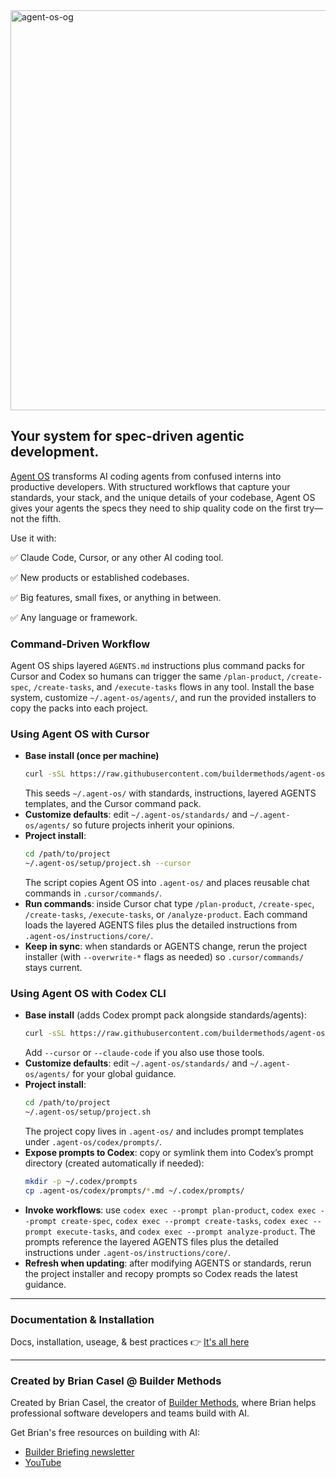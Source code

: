 <img width="1280" height="640" alt="agent-os-og" src="https://github.com/user-attachments/assets/f70671a2-66e8-4c80-8998-d4318af55d10" />

## Your system for spec-driven agentic development.

[Agent OS](https://buildermethods.com/agent-os) transforms AI coding agents from confused interns into productive developers. With structured workflows that capture your standards, your stack, and the unique details of your codebase, Agent OS gives your agents the specs they need to ship quality code on the first try—not the fifth.

Use it with:

✅ Claude Code, Cursor, or any other AI coding tool.

✅ New products or established codebases.

✅ Big features, small fixes, or anything in between.

✅ Any language or framework.

### Command-Driven Workflow

Agent OS ships layered `AGENTS.md` instructions plus command packs for Cursor and Codex so humans can trigger the same `/plan-product`, `/create-spec`, `/create-tasks`, and `/execute-tasks` flows in any tool. Install the base system, customize `~/.agent-os/agents/`, and run the provided installers to copy the packs into each project.

### Using Agent OS with Cursor

- **Base install (once per machine)**
  ```bash
  curl -sSL https://raw.githubusercontent.com/buildermethods/agent-os/main/setup/base.sh | bash -s -- --cursor
  ```
  This seeds `~/.agent-os/` with standards, instructions, layered AGENTS templates, and the Cursor command pack.
- **Customize defaults**: edit `~/.agent-os/standards/` and `~/.agent-os/agents/` so future projects inherit your opinions.
- **Project install**:
  ```bash
  cd /path/to/project
  ~/.agent-os/setup/project.sh --cursor
  ```
  The script copies Agent OS into `.agent-os/` and places reusable chat commands in `.cursor/commands/`.
- **Run commands**: inside Cursor chat type `/plan-product`, `/create-spec`, `/create-tasks`, `/execute-tasks`, or `/analyze-product`. Each command loads the layered AGENTS files plus the detailed instructions from `.agent-os/instructions/core/`.
- **Keep in sync**: when standards or AGENTS change, rerun the project installer (with `--overwrite-*` flags as needed) so `.cursor/commands/` stays current.

### Using Agent OS with Codex CLI

- **Base install** (adds Codex prompt pack alongside standards/agents):
  ```bash
  curl -sSL https://raw.githubusercontent.com/buildermethods/agent-os/main/setup/base.sh | bash -s --
  ```
  Add `--cursor` or `--claude-code` if you also use those tools.
- **Customize defaults**: edit `~/.agent-os/standards/` and `~/.agent-os/agents/` for your global guidance.
- **Project install**:
  ```bash
  cd /path/to/project
  ~/.agent-os/setup/project.sh
  ```
  The project copy lives in `.agent-os/` and includes prompt templates under `.agent-os/codex/prompts/`.
- **Expose prompts to Codex**: copy or symlink them into Codex’s prompt directory (created automatically if needed):
  ```bash
  mkdir -p ~/.codex/prompts
  cp .agent-os/codex/prompts/*.md ~/.codex/prompts/
  ```
- **Invoke workflows**: use `codex exec --prompt plan-product`, `codex exec --prompt create-spec`, `codex exec --prompt create-tasks`, `codex exec --prompt execute-tasks`, and `codex exec --prompt analyze-product`. The prompts reference the layered AGENTS files plus the detailed instructions under `.agent-os/instructions/core/`.
- **Refresh when updating**: after modifying AGENTS or standards, rerun the project installer and recopy prompts so Codex reads the latest guidance.

---

### Documentation & Installation

Docs, installation, useage, & best practices 👉 [It's all here](https://buildermethods.com/agent-os)

---

### Created by Brian Casel @ Builder Methods

Created by Brian Casel, the creator of [Builder Methods](https://buildermethods.com), where Brian helps professional software developers and teams build with AI.

Get Brian's free resources on building with AI:
- [Builder Briefing newsletter](https://buildermethods.com)
- [YouTube](https://youtube.com/@briancasel)

